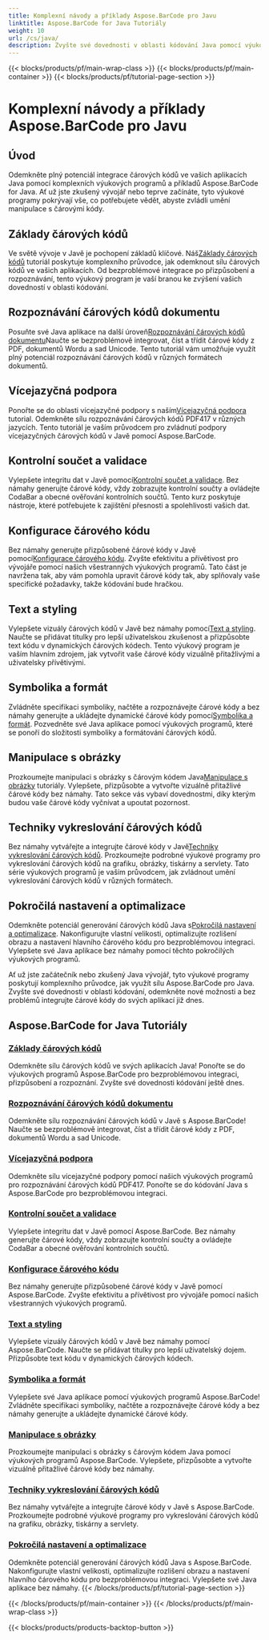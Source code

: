```yaml
---
title: Komplexní návody a příklady Aspose.BarCode pro Javu
linktitle: Aspose.BarCode for Java Tutoriály
weight: 10
url: /cs/java/
description: Zvyšte své dovednosti v oblasti kódování Java pomocí výukových programů Aspose.BarCode. Odemkněte bezproblémovou integraci, přizpůsobení a rozpoznávání. Ponořte se do síly čárových kódů ještě dnes.
---
```


{{< blocks/products/pf/main-wrap-class >}}
{{< blocks/products/pf/main-container >}}
{{< blocks/products/pf/tutorial-page-section >}}

# Komplexní návody a příklady Aspose.BarCode pro Javu

## Úvod

Odemkněte plný potenciál integrace čárových kódů ve vašich aplikacích Java pomocí komplexních výukových programů a příkladů Aspose.BarCode for Java. Ať už jste zkušený vývojář nebo teprve začínáte, tyto výukové programy pokrývají vše, co potřebujete vědět, abyste zvládli umění manipulace s čárovými kódy.

## Základy čárových kódů

 Ve světě vývoje v Javě je pochopení základů klíčové. Náš[Základy čárových kódů](./barcode-basics/) tutoriál poskytuje komplexního průvodce, jak odemknout sílu čárových kódů ve vašich aplikacích. Od bezproblémové integrace po přizpůsobení a rozpoznávání, tento výukový program je vaší branou ke zvýšení vašich dovedností v oblasti kódování.

## Rozpoznávání čárových kódů dokumentu

 Posuňte své Java aplikace na další úroveň[Rozpoznávání čárových kódů dokumentu](./document-barcode-recognition/)Naučte se bezproblémově integrovat, číst a třídit čárové kódy z PDF, dokumentů Wordu a sad Unicode. Tento tutoriál vám umožňuje využít plný potenciál rozpoznávání čárových kódů v různých formátech dokumentů.

## Vícejazyčná podpora

 Ponořte se do oblasti vícejazyčné podpory s naším[Vícejazyčná podpora](./multilingual-support/) tutorial. Odemkněte sílu rozpoznávání čárových kódů PDF417 v různých jazycích. Tento tutoriál je vaším průvodcem pro zvládnutí podpory vícejazyčných čárových kódů v Javě pomocí Aspose.BarCode.

## Kontrolní součet a validace

 Vylepšete integritu dat v Javě pomocí[Kontrolní součet a validace](./checksum-and-validation/). Bez námahy generujte čárové kódy, vždy zobrazujte kontrolní součty a ovládejte CodaBar a obecné ověřování kontrolních součtů. Tento kurz poskytuje nástroje, které potřebujete k zajištění přesnosti a spolehlivosti vašich dat.

## Konfigurace čárového kódu

 Bez námahy generujte přizpůsobené čárové kódy v Javě pomocí[Konfigurace čárového kódu](./barcode-configuration/). Zvyšte efektivitu a přívětivost pro vývojáře pomocí našich všestranných výukových programů. Tato část je navržena tak, aby vám pomohla upravit čárové kódy tak, aby splňovaly vaše specifické požadavky, takže kódování bude hračkou.

## Text a styling

Vylepšete vizuály čárových kódů v Javě bez námahy pomocí[Text a styling](./text-and-styling/). Naučte se přidávat titulky pro lepší uživatelskou zkušenost a přizpůsobte text kódu v dynamických čárových kódech. Tento výukový program je vaším hlavním zdrojem, jak vytvořit vaše čárové kódy vizuálně přitažlivými a uživatelsky přívětivými.

## Symbolika a formát

 Zvládněte specifikaci symboliky, načtěte a rozpoznávejte čárové kódy a bez námahy generujte a ukládejte dynamické čárové kódy pomocí[Symbolika a formát](./symbology-and-format/). Pozvedněte své Java aplikace pomocí výukových programů, které se ponoří do složitosti symboliky a formátování čárových kódů.

## Manipulace s obrázky

 Prozkoumejte manipulaci s obrázky s čárovým kódem Java[Manipulace s obrázky](./image-manipulation/) tutoriály. Vylepšete, přizpůsobte a vytvořte vizuálně přitažlivé čárové kódy bez námahy. Tato sekce vás vybaví dovednostmi, díky kterým budou vaše čárové kódy vyčnívat a upoutat pozornost.

## Techniky vykreslování čárových kódů

 Bez námahy vytvářejte a integrujte čárové kódy v Javě[Techniky vykreslování čárových kódů](./barcode-rendering-techniques/). Prozkoumejte podrobné výukové programy pro vykreslování čárových kódů na grafiku, obrázky, tiskárny a servlety. Tato série výukových programů je vaším průvodcem, jak zvládnout umění vykreslování čárových kódů v různých formátech.

## Pokročilá nastavení a optimalizace

Odemkněte potenciál generování čárových kódů Java s[Pokročilá nastavení a optimalizace](./advanced-settings-and-optimization/). Nakonfigurujte vlastní velikosti, optimalizujte rozlišení obrazu a nastavení hlavního čárového kódu pro bezproblémovou integraci. Vylepšete své Java aplikace bez námahy pomocí těchto pokročilých výukových programů.

Ať už jste začátečník nebo zkušený Java vývojář, tyto výukové programy poskytují komplexního průvodce, jak využít sílu Aspose.BarCode pro Java. Zvyšte své dovednosti v oblasti kódování, odemkněte nové možnosti a bez problémů integrujte čárové kódy do svých aplikací již dnes.

##  Aspose.BarCode for Java Tutoriály
### [Základy čárových kódů](./barcode-basics/)
Odemkněte sílu čárových kódů ve svých aplikacích Java! Ponořte se do výukových programů Aspose.BarCode pro bezproblémovou integraci, přizpůsobení a rozpoznání. Zvyšte své dovednosti kódování ještě dnes.
### [Rozpoznávání čárových kódů dokumentu](./document-barcode-recognition/)
Odemkněte sílu rozpoznávání čárových kódů v Javě s Aspose.BarCode! Naučte se bezproblémově integrovat, číst a třídit čárové kódy z PDF, dokumentů Wordu a sad Unicode.
### [Vícejazyčná podpora](./multilingual-support/)
Odemkněte sílu vícejazyčné podpory pomocí našich výukových programů pro rozpoznávání čárových kódů PDF417. Ponořte se do kódování Java s Aspose.BarCode pro bezproblémovou integraci.
### [Kontrolní součet a validace](./checksum-and-validation/)
Vylepšete integritu dat v Javě pomocí Aspose.BarCode. Bez námahy generujte čárové kódy, vždy zobrazujte kontrolní součty a ovládejte CodaBar a obecné ověřování kontrolních součtů. 
### [Konfigurace čárového kódu](./barcode-configuration/)
Bez námahy generujte přizpůsobené čárové kódy v Javě pomocí Aspose.BarCode. Zvyšte efektivitu a přívětivost pro vývojáře pomocí našich všestranných výukových programů.
### [Text a styling](./text-and-styling/)
Vylepšete vizuály čárových kódů v Javě bez námahy pomocí Aspose.BarCode. Naučte se přidávat titulky pro lepší uživatelský dojem. Přizpůsobte text kódu v dynamických čárových kódech.
### [Symbolika a formát](./symbology-and-format/)
Vylepšete své Java aplikace pomocí výukových programů Aspose.BarCode! Zvládněte specifikaci symboliky, načtěte a rozpoznávejte čárové kódy a bez námahy generujte a ukládejte dynamické čárové kódy.
### [Manipulace s obrázky](./image-manipulation/)
Prozkoumejte manipulaci s obrázky s čárovým kódem Java pomocí výukových programů Aspose.BarCode. Vylepšete, přizpůsobte a vytvořte vizuálně přitažlivé čárové kódy bez námahy.
### [Techniky vykreslování čárových kódů](./barcode-rendering-techniques/)
Bez námahy vytvářejte a integrujte čárové kódy v Javě s Aspose.BarCode. Prozkoumejte podrobné výukové programy pro vykreslování čárových kódů na grafiku, obrázky, tiskárny a servlety.
### [Pokročilá nastavení a optimalizace](./advanced-settings-and-optimization/)
Odemkněte potenciál generování čárových kódů Java s Aspose.BarCode. Nakonfigurujte vlastní velikosti, optimalizujte rozlišení obrazu a nastavení hlavního čárového kódu pro bezproblémovou integraci. Vylepšete své Java aplikace bez námahy.
{{< /blocks/products/pf/tutorial-page-section >}}

{{< /blocks/products/pf/main-container >}}
{{< /blocks/products/pf/main-wrap-class >}}

{{< blocks/products/products-backtop-button >}}
